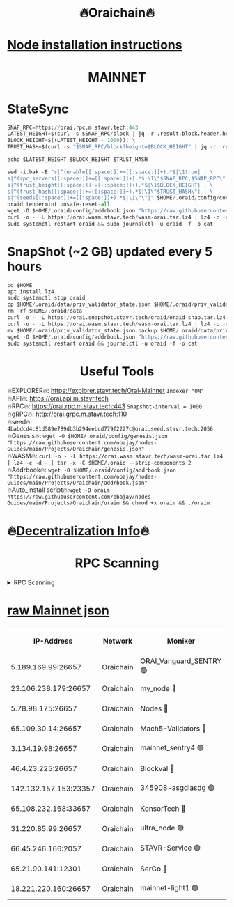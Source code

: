 <h1 align="center"> 🔥Oraichain🔥</h1>

[Node installation instructions](https://github.com/obajay/nodes-Guides/tree/main/Projects/Oraichain)
=
<h1 align="center"> MAINNET</h1>

# StateSync
```python
SNAP_RPC=https://orai.rpc.m.stavr.tech:443
LATEST_HEIGHT=$(curl -s $SNAP_RPC/block | jq -r .result.block.header.height); \
BLOCK_HEIGHT=$((LATEST_HEIGHT - 1000)); \
TRUST_HASH=$(curl -s "$SNAP_RPC/block?height=$BLOCK_HEIGHT" | jq -r .result.block_id.hash)

echo $LATEST_HEIGHT $BLOCK_HEIGHT $TRUST_HASH

sed -i.bak -E "s|^(enable[[:space:]]+=[[:space:]]+).*$|\1true| ; \
s|^(rpc_servers[[:space:]]+=[[:space:]]+).*$|\1\"$SNAP_RPC,$SNAP_RPC\"| ; \
s|^(trust_height[[:space:]]+=[[:space:]]+).*$|\1$BLOCK_HEIGHT| ; \
s|^(trust_hash[[:space:]]+=[[:space:]]+).*$|\1\"$TRUST_HASH\"| ; \
s|^(seeds[[:space:]]+=[[:space:]]+).*$|\1\"\"|" $HOME/.oraid/config/config.toml
oraid tendermint unsafe-reset-all
wget -O $HOME/.oraid/config/addrbook.json "https://raw.githubusercontent.com/obajay/nodes-Guides/main/Projects/Oraichain/addrbook.json"
curl -o - -L https://orai.wasm.stavr.tech/wasm-orai.tar.lz4 | lz4 -c -d - | tar -x -C $HOME/.oraid --strip-components 2
sudo systemctl restart oraid && sudo journalctl -u oraid -f -o cat
```
# SnapShot (~2 GB) updated every 5 hours
```python
cd $HOME
apt install lz4
sudo systemctl stop oraid
cp $HOME/.oraid/data/priv_validator_state.json $HOME/.oraid/priv_validator_state.json.backup
rm -rf $HOME/.oraid/data
curl -o - -L https://orai.snapshot.stavr.tech/oraid/oraid-snap.tar.lz4 | lz4 -c -d - | tar -x -C $HOME/.oraid --strip-components 2
curl -o - -L https://orai.wasm.stavr.tech/wasm-orai.tar.lz4 | lz4 -c -d - | tar -x -C $HOME/.oraid --strip-components 2
mv $HOME/.oraid/priv_validator_state.json.backup $HOME/.oraid/data/priv_validator_state.json
wget -O $HOME/.oraid/config/addrbook.json "https://raw.githubusercontent.com/obajay/nodes-Guides/main/Projects/Oraichain/addrbook.json"
sudo systemctl restart oraid && journalctl -u oraid -f -o cat
```

 <h1 align="center"> Useful Tools</h1>

🔥EXPLORER🔥:     https://explorer.stavr.tech/Orai-Mainnet        `Indexer "ON"` \
🔥API🔥:          https://orai.api.m.stavr.tech \
🔥RPC🔥:          https://orai.rpc.m.stavr.tech:443              `Snapshot-interval = 1000` \
🔥gRPC🔥:         http://orai.grpc.m.stavr.tech:110 \
🔥seed🔥:      `4babdcd4c81d589e789db3b294eebcd779f2227c@orai.seed.stavr.tech:2056` \
🔥Genesis🔥:   `wget -O $HOME/.oraid/config/genesis.json "https://raw.githubusercontent.com/obajay/nodes-Guides/main/Projects/Oraichain/genesis.json"` \
🔥WASM🔥:      `curl -o - -L https://orai.wasm.stavr.tech/wasm-orai.tar.lz4 | lz4 -c -d - | tar -x -C $HOME/.oraid --strip-components 2` \
🔥Addrbook🔥:  `wget -O $HOME/.oraid/config/addrbook.json "https://raw.githubusercontent.com/obajay/nodes-Guides/main/Projects/Oraichain/addrbook.json"` \
🔥Auto_install script🔥:`wget -O oraim https://raw.githubusercontent.com/obajay/nodes-Guides/main/Projects/Oraichain/oraim && chmod +x oraim && ./oraim`

🔥[Decentralization Info](https://github.com/obajay/StateSync-snapshots/tree/main/Projects/Oraichain/Decentralization)🔥
=
<h1 align="center"> RPC Scanning</h1>

<details>
<summary>RPC Scanning</summary>

<h2 align="center"> We scan nodes in real time every 4 hours. And we provide the final result of RPC endpoints.
We cannot influence the operation of these nodes in any way. </h2>


```python
If Voting Power is higher than 0 --> then the Node is a validator of the network and may be subject to attack and be a potential threat to the chain.
```
```python
We marked such validators with a red symbol
```

</details>

[raw Mainnet json](https://rpc-check.oraim.stavr.tech/oraim/rpc-oraim-result.json)
=


<table><tr><th>IP-Address</th><th>Network</th><th>Moniker</th><th>Latest Block Height</th><th>Earliest Block Height</th><th>Catching Up</th><th>Tx Index</th><th>Voting Power</th><th>Scan Time</th></tr><tr><td>5.189.169.99:26657</td><td>Oraichain</td><td>ORAI_Vanguard_SENTRY 🟢</td><td>15649659</td><td>0</td><td>False</td><td>on</td><td>0</td><td>2024-02-06T17:55:08.703719572UTC</td></tr><tr><td>23.106.238.179:26657</td><td>Oraichain</td><td>my_node 🔴</td><td>15649661</td><td>0</td><td>False</td><td>on</td><td>218597</td><td>2024-02-06T17:55:23.679226763UTC</td></tr><tr><td>5.78.98.175:26657</td><td>Oraichain</td><td>Nodes 🔴</td><td>15649663</td><td>0</td><td>False</td><td>off</td><td>164836</td><td>2024-02-06T17:55:33.802733258UTC</td></tr><tr><td>65.109.30.14:26657</td><td>Oraichain</td><td>Mach5-Validators 🔴</td><td>15649667</td><td>0</td><td>False</td><td>off</td><td>212</td><td>2024-02-06T17:55:56.636850365UTC</td></tr><tr><td>3.134.19.98:26657</td><td>Oraichain</td><td>mainnet_sentry4 🟢</td><td>15649662</td><td>1</td><td>False</td><td>on</td><td>0</td><td>2024-02-06T17:55:28.769647186UTC</td></tr><tr><td>46.4.23.225:26657</td><td>Oraichain</td><td>Blockval 🔴</td><td>15649668</td><td>10774049</td><td>False</td><td>off</td><td>279031</td><td>2024-02-06T17:56:01.364960634UTC</td></tr><tr><td>142.132.157.153:23357</td><td>Oraichain</td><td>345908-asgdlasdg 🟢</td><td>15649662</td><td>11956426</td><td>False</td><td>on</td><td>0</td><td>2024-02-06T17:55:28.115583189UTC</td></tr><tr><td>65.108.232.168:33657</td><td>Oraichain</td><td>KonsorTech 🔴</td><td>15649658</td><td>14344801</td><td>False</td><td>off</td><td>50315</td><td>2024-02-06T17:55:04.094742476UTC</td></tr><tr><td>31.220.85.99:26657</td><td>Oraichain</td><td>ultra_node 🟢</td><td>15649668</td><td>15360001</td><td>False</td><td>off</td><td>0</td><td>2024-02-06T17:55:59.058922880UTC</td></tr><tr><td>66.45.246.166:2057</td><td>Oraichain</td><td>STAVR-Service 🟢</td><td>15649666</td><td>15529201</td><td>False</td><td>on</td><td>0</td><td>2024-02-06T17:55:51.961526212UTC</td></tr><tr><td>65.21.90.141:12301</td><td>Oraichain</td><td>SerGo 🔴</td><td>15649665</td><td>15549665</td><td>False</td><td>off</td><td>1</td><td>2024-02-06T17:55:47.094537339UTC</td></tr><tr><td>18.221.220.160:26657</td><td>Oraichain</td><td>mainnet-light1 🟢</td><td>15649664</td><td>15643601</td><td>False</td><td>on</td><td>0</td><td>2024-02-06T17:55:38.566428372UTC</td></tr></table>
